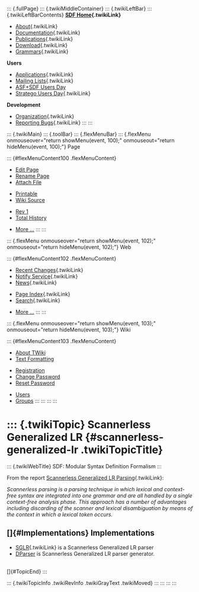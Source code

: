 ::: {.fullPage}
::: {.twikiMiddleContainer}
::: {.twikiLeftBar}
::: {.twikiLeftBarContents}
**[SDF Home](WebHome){.twikiLink}**

-   [About](SdfLanguage){.twikiLink}
-   [Documentation](SdfDocumentation){.twikiLink}
-   [Publications](SdfPublications){.twikiLink}
-   [Download](SdfSoftware){.twikiLink}
-   [Grammars](SdfGrammars){.twikiLink}

**Users**

-   [Applications](SdfApplications){.twikiLink}
-   [Mailing Lists](MailingList){.twikiLink}
-   [ASF+SDF Users
    Day](http://www.cwi.nl/htbin/sen1/twiki/bin/view/SEN1/ASFSDFUsersDay)
-   [Stratego Users Day](../Stratego/StrategoUsersDay){.twikiLink}

**Development**

-   [Organization](SdfDevelopment){.twikiLink}
-   [Reporting Bugs](SdfBugs){.twikiLink}
:::
:::

::: {.twikiMain}
::: {.toolBar}
::: {.flexMenuBar}
::: {.flexMenu onmouseover="return showMenu(event, 100);" onmouseout="return hideMenu(event, 100);"}
Page

::: {#flexMenuContent100 .flexMenuContent}
-   [Edit
    Page](http://www.program-transformation.org/edit/SdfBackup/ScannerlessGeneralizedLR?t=1536827747)
-   [Rename
    Page](http://www.program-transformation.org/rename/SdfBackup/ScannerlessGeneralizedLR)
-   [Attach
    File](http://www.program-transformation.org/attach/SdfBackup/ScannerlessGeneralizedLR)

<!-- -->

-   [Printable](http://www.program-transformation.org/view/SdfBackup/ScannerlessGeneralizedLR?skin=print.pattern)
-   [Wiki
    Source](http://www.program-transformation.org/view/SdfBackup/ScannerlessGeneralizedLR?skin=text&raw=on&contenttype=text/plain)

<!-- -->

-   [Rev
    1](http://www.program-transformation.org/view/SdfBackup/ScannerlessGeneralizedLR?rev=1.1)
-   [Total
    History](http://www.program-transformation.org/rdiff/SdfBackup/ScannerlessGeneralizedLR)

<!-- -->

-   [More
    \...](http://www.program-transformation.org/oops/SdfBackup/ScannerlessGeneralizedLR?template=oopsmore&param1=1.1&param2=1.1)
:::
:::

::: {.flexMenu onmouseover="return showMenu(event, 102);" onmouseout="return hideMenu(event, 102);"}
Web

::: {#flexMenuContent102 .flexMenuContent}
-   [Recent Changes](WebChanges){.twikiLink}
-   [Notify Service](WebNotify){.twikiLink}
-   [News](WebNews){.twikiLink}

<!-- -->

-   [Page Index](WebIndex){.twikiLink}
-   [Search](WebSearch){.twikiLink}

<!-- -->

-   [More
    \...](http://www.program-transformation.org/oops/SdfBackup/ScannerlessGeneralizedLR?template=oopsmore&param1=1.1&param2=1.1)
:::
:::

::: {.flexMenu onmouseover="return showMenu(event, 103);" onmouseout="return hideMenu(event, 103);"}
Wiki

::: {#flexMenuContent103 .flexMenuContent}
-   [About
    TWiki](http://www.program-transformation.org/view/TWiki/WebHome)
-   [Text
    Formatting](http://www.program-transformation.org/view/TWiki/TextFormattingRules)

<!-- -->

-   [Registration](http://www.program-transformation.org/view/TWiki/TWikiRegistration)
-   [Change
    Password](http://www.program-transformation.org/view/TWiki/ChangePassword)
-   [Reset
    Password](http://www.program-transformation.org/view/TWiki/ResetPassword)

<!-- -->

-   [Users](http://www.program-transformation.org/view/Main/TWikiUsers)
-   [Groups](http://www.program-transformation.org/view/Main/TWikiGroups)
:::
:::
:::
:::

::: {.twikiTopic}
Scannerless Generalized LR {#scannerless-generalized-lr .twikiTopicTitle}
==========================

::: {.twikiWebTitle}
SDF: Modular Syntax Definition Formalism
:::

From the report [Scannerless Generalized LR
Parsing](../Transform/ScannerlessGeneralizedLRParsing){.twikiLink}:

*Scannerless parsing is a parsing technique in which lexical and
context-free syntax are integrated into one grammar and are all handled
by a single context-free analysis phase. This approach has a number of
advantages including discarding of the scanner and lexical
disambiguation by means of the context in which a lexical token occurs.*

[]{#Implementations} Implementations
------------------------------------

-   [SGLR](SGLR){.twikiLink} is a Scannerless Generalized LR parser
-   [DParser](http://dparser.sourceforge.net) is Scannerless Generalized
    LR parser generator.

\
[]{#TopicEnd}
:::

::: {.twikiTopicInfo .twikiRevInfo .twikiGrayText .twikiMoved}
:::
:::
:::
:::
